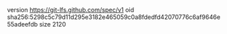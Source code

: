 version https://git-lfs.github.com/spec/v1
oid sha256:5298c5c79d11d295e3182e465059c0a8fdedfd42070776c6af9646e55adeefdb
size 2120
